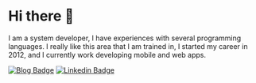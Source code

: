 # Hi there 👋

I am a system developer, I have experiences with several programming languages. I really like this area that I am trained in, I started my career in 2012, and I currently work developing mobile and web apps.

[![Blog Badge](https://img.shields.io/badge/portifolio-jaderson-aires)](https://jadersonaires.github.io/portfolio/)
[![Linkedin Badge](https://img.shields.io/badge/-LinkedIn-blue?style=flat-square&logo=Linkedin&logoColor=white&link=https://www.linkedin.com/in/jaderson-aires/)](https://www.linkedin.com/in/jaderson-aires/)
